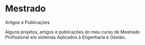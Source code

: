 # Mestrado
Artigos e Publicações

Alguns projetos, artigos e publicações do meu curso de Mestrado Profissional em sistemas Aplicados à Engenharia e Gestão.
